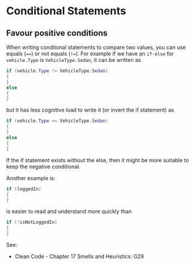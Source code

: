 # Conditional Statements

## Favour positive conditions

When writing condtional statements to compare two values, you can use equals (`==`) or not equals (`!=`).
For example if we have an `if-else` for `vehicle.Type` is `VehicleType.Sedan`, it can be written as 

```csharp
if (vehicle.Type != VehicleType.Sedan)
{
}
else
{
}
```
but it has less cognitive load to write it (or invert the if statement) as

```csharp
if (vehicle.Type == VehicleType.Sedan)
{
}
else
{
}
```
If the if statement exists without the else, then it might be more suitable to keep the negative conditional.

Another example is:
```csharp
if (loggedIn)
{
}
```
is easier to read and understand more quickly than
```csharp
if (!isNotLoggedIn)
{
}
```

See:
- Clean Code - Chapter 17 Smells and Heuristics: G29
